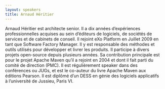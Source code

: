 ```yaml
---
layout: speakers
title: Arnaud Héritier 
---
```

Arnaud Héritier est architecte senior. Il a dix années d’expériences professionnelles acquises au sein d’éditeurs de logiciels, de sociétés de services et de cabinets de conseil. Il rejoint eXo Platform en Juillet 2009 en tant que Software Factory Manager. Il y est responsable des méthodes et outils utilisés pour développer et livrer les produits. Il participe à divers projets open-source depuis plusieurs années. Sa contribution principale est pour le projet Apache Maven qu’il a rejoint en 2004 et dont il fait parti du comité de direction (PMC). Il est régulièrement speaker dans des conférences ou JUGs, et est le co-auteur du livre Apache Maven aux éditions Pearson. Il est diplômé d’un DESS en génie des logiciels applicatifs à l’université de Jussieu, Paris VI.
